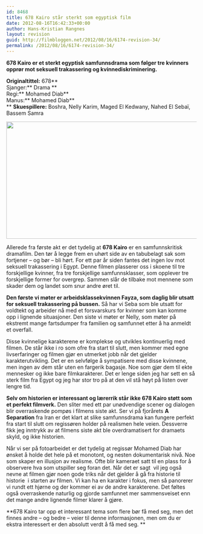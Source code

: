 ```yaml
---
id: 8468
title: 678 Kairo står sterkt som egyptisk film
date: 2012-08-16T16:42:33+00:00
author: Hans-Kristian Rangnes
layout: revision
guid: http://filmbloggen.net/2012/08/16/6174-revision-34/
permalink: /2012/08/16/6174-revision-34/
---
```

**678 Kairo er et sterkt egyptisk samfunnsdrama som følger tre kvinners opprør mot seksuell trakassering og kvinnediskriminering. <!--more-->**

**Originaltittel:** 678**  
Sjanger:** Drama **  
Regi:** Mohamed Diab**  
Manus:** Mohamed Diab**  
** **Skuespillere:** Boshra, Nelly Karim, Maged El Kedwany, Nahed El Sebaï, Bassem Samra

<a href="http://filmbloggen.net/2012/08/16/678-kairo-star-sterkt-som-egyptisk-film/11-002/" rel="attachment wp-att-6178"><img class="alignnone size-large wp-image-6178" src="http://filmbloggen.net/wp-content/uploads//2012/08/11-002-620x310.jpg" alt="" width="620" height="310" /><br /> </a>

Allerede fra første akt er det tydelig at **678 Kairo** er en samfunnskritisk dramafilm. Den tør å legge frem en uhørt side av en tabubelagt sak som fortjener &#8211; og bør &#8211; bli hørt. For ett par år siden fantes det ingen lov mot seksuell trakassering i Egypt. Denne filmen plasserer oss i skoene til tre forskjellige kvinner, fra tre forskjellige samfunnsklasser, som opplever tre forskjellige former for overgrep. Sammen slår de tilbake mot mennene som skader dem og landet som snur andre øret til.

**Den første vi møter er arbeidsklassekvinnen Fayza, som daglig blir utsatt for seksuell trakassering på bussen.** Så har vi Seba som ble utsatt for voldtekt og arbeider nå med et forsvarskurs for kvinner som kan komme opp i lignende situasjoner. Den siste vi møter er Nelly, som møter på ekstremt mange fartsdumper fra familien og samfunnet etter å ha anmeldt et overfall.

Disse kvinnelige karakterene er komplekse og utvikles kontinuerlig med filmen. De står ikke i ro som ofre fra start til slutt, men kommer med egne livserfaringer og filmen gjør en utmerket jobb når det gjelder karakterutvikling. Det er en selvfølge å sympatisere med disse kvinnene, men ingen av dem står uten en fargerik bagasje. Noe som gjør dem til ekte mennesker og ikke bare filmkarakterer. Det er lenge siden jeg har sett en så sterk film fra Egypt og jeg har stor tro på at den vil stå høyt på listen over lengre tid.

**Selv om historien er interessant og lærerrik står ikke 678 Kairo støtt som et perfekt filmverk.** Den sliter med ett par unødvendige scener og dialogen blir overraskende pompøs i filmens siste akt. Ser vi på fjorårets **A Separation** fra Iran er det klart at slike samfunnsdrama kan fungere perfekt fra start til slutt om regissøren holder på realismen hele veien. Dessverre fikk jeg inntrykk av at filmens siste akt ble overdramatisert for dramaets skyld, og ikke historien.

Når vi ser på fotoarbeidet er det tydelig at regissør Mohamed Diab har ønsket å holde det hele på et monotont, og nesten dokumentarisk nivå. Noe som skaper en illusjon av realisme. Ofte blir kameraet satt til en plass for å observere hva som utspiller seg foran det. Når det er sagt  vil jeg også nevne at filmen gjør noen gode triks når det gjelder å gå fra historie til historie  i starten av filmen. Vi kan ha en karakter i fokus, men så panorerer vi rundt ett hjørne og der kommer ei av de andre karakterene. Det føltes også overraskende naturlig og gjorde samfunnet mer sammensveiset enn det mange andre lignende filmer klarer å gjøre.

**678 Kairo tar opp et interessant tema som flere bør få med seg, men det finnes andre &#8211; og bedre &#8211; veier til denne informasjonen, men om du er ekstra interessert er den absolutt verdt å få med seg. **

<div class="video-shortcode">
</div>